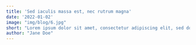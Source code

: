 ```yaml
---
title: 'Sed iaculis massa est, nec rutrum magna'
date: '2022-01-02'
image: "img/blog/6.jpg"
short: "Lorem ipsum dolor sit amet, consectetur adipiscing elit, sed do eiusmod tempor incididunt ut labore et dolore magna aliqua."
author: "Jane Doe"
---
```

